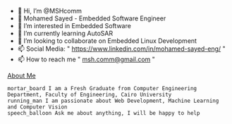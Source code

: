 - 👋 Hi, I’m @MSHcomm
- 👋 Mohamed Sayed - Embedded Software Engineer
- 👀 I’m interested in Embedded Software
- 🌱 I’m currently learning AutoSAR
- 💞️ I’m looking to collaborate on Embedded Linux Development
- 📫 Social Media: " https://www.linkedin.com/in/mohamed-sayed-eng/ "
- 📫 How to reach me " msh.comm@gmail.com "

<!---
MSHcomm/MSHcomm is a ✨ special ✨ repository because its `README.md` (this file) appears on your GitHub profile.
You can click the Preview link to take a look at your changes.
--->

[ About Me](https://github.com/Francois-Adham/Francois-Adham#-about-me)

    mortar_board I am a Fresh Graduate from Computer Engineering Department, Faculty of Engineering, Cairo University
    running_man I am passionate about Web Development, Machine Learning and Computer Vision
    speech_balloon Ask me about anything, I will be happy to help
